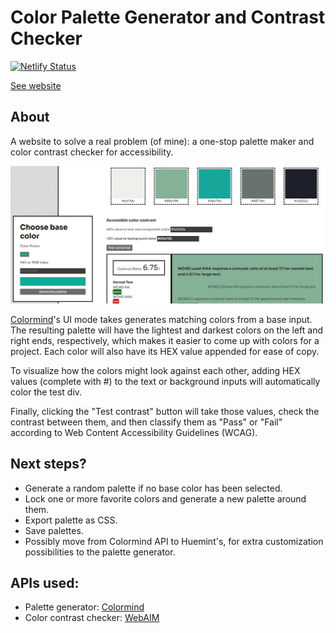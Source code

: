 # Color Palette Generator and Contrast Checker
[![Netlify Status](https://api.netlify.com/api/v1/badges/893bb78f-8f14-43ed-837e-5528af69ba61/deploy-status)](https://app.netlify.com/sites/palettecontrast/deploys)


[See website](https://palettecontrast.netlify.app/)

## About
A website to solve a real problem (of mine): a one-stop palette maker and color contrast checker for accessibility. 

![Website view](demo.png)

[Colormind](http://colormind.io/)'s UI mode takes generates matching colors from a base input. The resulting palette will have the lightest and darkest colors on the left and right ends, respectively, which makes it easier to come up with colors for a project. Each color will also have its HEX value appended for ease of copy.

To visualize how the colors might look against each other, adding HEX values (complete with #) to the text or background inputs will automatically color the test div.

Finally, clicking the "Test contrast" button will take those values, check the contrast between them, and then classify them as "Pass" or "Fail" according to Web Content Accessibility Guidelines (WCAG). 

## Next steps?
- Generate a random palette if no base color has been selected.
- Lock one or more favorite colors and generate a new palette around them.
- Export palette as CSS.
- Save palettes.
- Possibly move from Colormind API to Huemint's, for extra customization possibilities to the palette generator.

## APIs used:
- Palette generator: [Colormind](http://colormind.io/api-access/)
- Color contrast checker: [WebAIM](https://webaim.org/resources/contrastchecker/)
